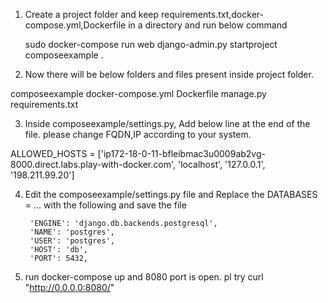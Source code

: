 1. Create a project folder and keep requirements.txt,docker-compose.yml,Dockerfile in a directory and run below command

    sudo docker-compose run web django-admin.py startproject composeexample .

2. Now there will be below folders and files present inside project folder.

  composeexample
  docker-compose.yml
  Dockerfile
  manage.py
  requirements.txt

3. Inside composeexample/settings.py, Add below line at the end of the file. please change FQDN,IP according to your system.

ALLOWED_HOSTS = ['ip172-18-0-11-bfleibmac3u0009ab2vg-8000.direct.labs.play-with-docker.com', 'localhost', '127.0.0.1', '198.211.99.20']

4. Edit the composeexample/settings.py file and Replace the DATABASES = ... with the following and save the file

        'ENGINE': 'django.db.backends.postgresql',
        'NAME': 'postgres',
        'USER': 'postgres',
        'HOST': 'db',
        'PORT': 5432,

5. run docker-compose up and 8080 port is open. pl try curl "http://0.0.0.0:8080/"
